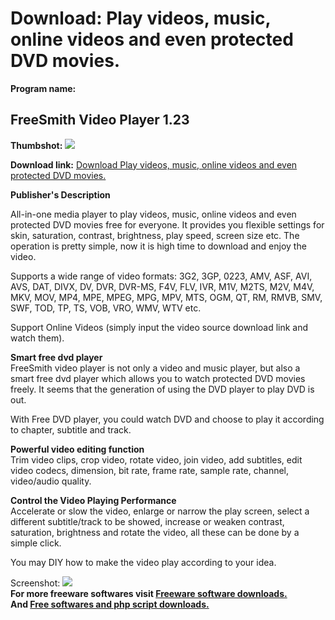# Download: Play videos, music, online videos and even protected DVD movies.

**Program name:**

## FreeSmith Video Player 1.23

  
**Thumbshot:** ![](http://www.freewarefiles.com/screenshot/freesmithvidplyr_md.jpg)   
  
**Download link:** [Download Play videos, music, online videos and even protected DVD movies.](http://freesoftwares.boysofts.com/FreeSmith-Video-Player_program_70669.html)  
  


**Publisher's Description**  
  


All-in-one media player to play videos, music, online videos and even protected DVD movies free for everyone. It provides you flexible settings for skin, saturation, contrast, brightness, play speed, screen size etc. The operation is pretty simple, now it is high time to download and enjoy the video. 

Supports a wide range of video formats: 3G2, 3GP, 0223, AMV, ASF, AVI, AVS, DAT, DIVX, DV, DVR, DVR-MS, F4V, FLV, IVR, M1V, M2TS, M2V, M4V, MKV, MOV, MP4, MPE, MPEG, MPG, MPV, MTS, OGM, QT, RM, RMVB, SMV, SWF, TOD, TP, TS, VOB, VRO, WMV, WTV etc.

Support Online Videos (simply input the video source download link and watch them).

**Smart free dvd player**  
FreeSmith video player is not only a video and music player, but also a smart free dvd player which allows you to watch protected DVD movies freely. It seems that the generation of using the DVD player to play DVD is out.

With Free DVD player, you could watch DVD and choose to play it according to chapter, subtitle and track.

**Powerful video editing function**  
Trim video clips, crop video, rotate video, join video, add subtitles, edit video codecs, dimension, bit rate, frame rate, sample rate, channel, video/audio quality.

**Control the Video Playing Performance**  
Accelerate or slow the video, enlarge or narrow the play screen, select a different subtitle/track to be showed, increase or weaken contrast, saturation, brightness and rotate the video, all these can be done by a simple click.

You may DIY how to make the video play according to your idea.

  
  
Screenshot: ![](http://www.freewarefiles.com/screenshot/freesmithvidplyr.jpg)   
**For more freeware softwares visit [Freeware software downloads.](http://freesoftwares.boysofts.com/)**   
**And [Free softwares and php script downloads.](http://www.boysofts.com/)**
